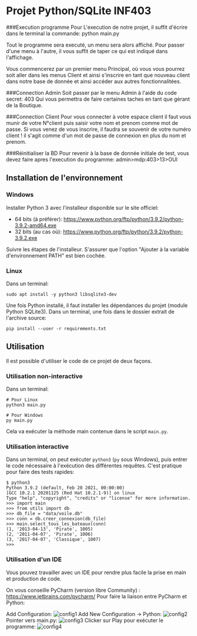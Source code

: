 # Projet Python/SQLite INF403

###Execution programme
Pour L'execution de notre projet, il suffit d'écrire dans le terminal la commande: 
    python main.py

Tout le programme sera executé, un menu sera alors affiché.
Pour passer d'une menu à l'autre, il vous suffit de taper ce qui est indiqué dans l'affichage.

Vous commencerez par un premier menu Principal, où vous vous pourrez soit aller dans les menus Client et ainsi s'inscrire en tant que nouveau client dans notre base de donnée et ainsi accéder aux autres fonctionnalitées.

###Connection Admin
Soit passer par le menu Admin à l'aide du code secret:  403
Qui vous permettra de faire certaines taches en tant que gèrant de la Boutique.

###Connection Client
Pour vous connecter à votre espace client il faut vous munir de votre N°client puis saisir votre nom et prenom comme mot de passe. Si vous venez de vous inscrire, il faudra se souvenir de votre numéro client ! il s'agit comme d'un mot de passe de connexion en plus du nom et prenom.

###Réinitialiser la BD
Pour revenir à la base de donnée initiale de test, vous devez faire apres l'execution du programme: 
    admin>mdp:403>13>OUI



















## Installation de l'environnement

### Windows

Installer Python 3 avec l'installeur disponible sur le site officiel:
* 64 bits (à préférer): https://www.python.org/ftp/python/3.9.2/python-3.9.2-amd64.exe
* 32 bits (au cas où): https://www.python.org/ftp/python/3.9.2/python-3.9.2.exe

Suivre les étapes de l'installeur. S'assurer que l'option "Ajouter à la
variable d'environnement PATH" est bien cochée.

### Linux

Dans un terminal:

    sudo apt install -y python3 libsqlite3-dev

Une fois Python installé, il faut installer les dépendances du projet (module
Python SQLite3). Dans un terminal, une fois dans le dossier extrait de
l'archive source:

    pip install --user -r requirements.txt

## Utilisation

Il est possible d'utiliser le code de ce projet de deux façons.

### Utilisation non-interactive

Dans un terminal:

    # Pour Linux
    python3 main.py

    # Pour Windows
    py main.py

Cela va exécuter la méthode main contenue dans le script `main.py`.

### Utilisation interactive

Dans un terminal, on peut exécuter `python3` (`py` sous Windows), puis entrer
le code nécessaire à l'exécution des différentes requêtes. C'est pratique pour
faire des tests rapides:

    $ python3
    Python 3.9.2 (default, Feb 20 2021, 00:00:00)
    [GCC 10.2.1 20201125 (Red Hat 10.2.1-9)] on linux
    Type "help", "copyright", "credits" or "license" for more information.
    >>> import main
    >>> from utils import db
    >>> db_file = "data/voile.db"
    >>> conn = db.creer_connexion(db_file)
    >>> main.select_tous_les_bateaux(conn)
    (1, '2013-04-13', 'Pirate', 1005)
    (2, '2011-04-07', 'Pirate', 1006)
    (3, '2017-04-07', 'Classique', 1007)
    >>> 
### Utilisation d'un IDE

Vous pouvez travailler avec un IDE pour rendre plus facile la prise en main et production de code.

On vous conseille PyCharm (version libre Community) : 
https://www.jetbrains.com/pycharm/ 
Pour faire la liaison entre PyCharm et Python:

Add Configuration:
![config1](./doc/img/config_pycharm1.png)
Add New Configuration -> Python:
![config2](./doc/img/config_pycharm2.png)
Pointer vers main.py:
![config3](./doc/img/config_pycharm3.png)
Clicker sur Play pour exécuter le programme:
![config4](./doc/img/config_pycharm4.png)
